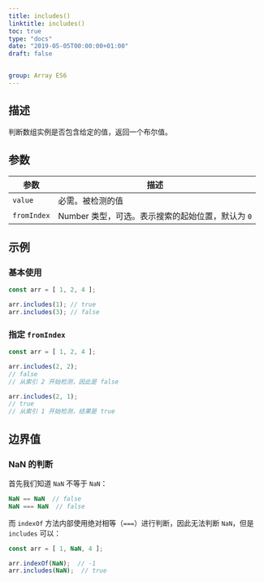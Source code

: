 ```yaml
---
title: includes()
linktitle: includes()
toc: true
type: "docs"
date: "2019-05-05T00:00:00+01:00"
draft: false


group: Array ES6
---
```


## 描述

判断数组实例是否包含给定的值，返回一个布尔值。

## 参数

参数 | 描述
--- | ---
`value` | 必需。被检测的值
`fromIndex` | Number 类型，可选。表示搜索的起始位置，默认为 `0`



## 示例

### 基本使用

```js
const arr = [ 1, 2, 4 ];

arr.includes(1); // true
arr.includes(3); // false
```

### 指定 `fromIndex`

```js
const arr = [ 1, 2, 4 ];

arr.includes(2, 2);
// false
// 从索引 2 开始检测，因此是 false

arr.includes(2, 1);
// true
// 从索引 1 开始检测，结果是 true
```

## 边界值

### NaN 的判断

首先我们知道 `NaN` 不等于 `NaN`：

```js
NaN == NaN  // false
NaN === NaN  // false
```

而 `indexOf` 方法内部使用绝对相等（`===`）进行判断，因此无法判断 `NaN`，但是 `includes` 可以：

```js
const arr = [ 1, NaN, 4 ];

arr.indexOf(NaN);  // -1
arr.includes(NaN);  // true
```
